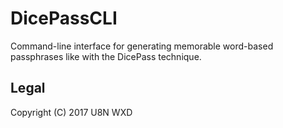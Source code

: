 # DicePassCLI
Command-line interface for generating memorable word-based passphrases
like with the DicePass technique.

## Legal
Copyright (C) 2017 U8N WXD

